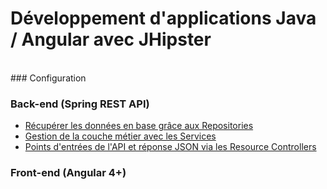 # Développement d'applications Java / Angular avec JHipster
<br>
### Configuration

### Back-end (Spring REST API)

- [Récupérer les données en base grâce aux Repositories](backend/Repositories.md)
- [Gestion de la couche métier avec les Services](backend/Services.md)
- [Points d'entrées de l'API et réponse JSON via les Resource Controllers](backend/ResourceControllers.md)

### Front-end (Angular 4+)

